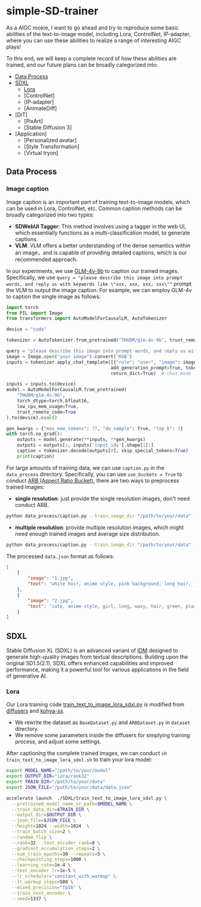 # simple-SD-trainer
As a AIGC rookie, I want to go ahead and try to reproduce some basic abilities of the text-to-image model, including Lora, ControlNet, IP-adapter, where you can use these abilities to realize a range of interesting AIGC plays!

To this end, we will keep a complete record of how these abilities are trained, and our future plans can be broadly categorized into:

- [Data Process](#data-process)
- [SDXL](#sdxl)
  - [Lora](#lora)
  - [ControlNet]
  - [IP-adapter]
  - [AnimateDiff]
- [DiT]
  - [PixArt]
  - [Stable Diffusion 3]
- [Application]
  - [Personalized avatar]
  - [Style Transformation]
  - [Virtual tryon]

## Data Process

### Image caption
Image caption is an important part of training text-to-image models, which can be used in Lora, ControlNet, etc. Common caption methods can be broadly categorized into two types:

- **SDWebUI Tagger**: This method involves using a tagger in the web UI, which essentially functions as a multi-classification model, to generate captions.
- **VLM**: VLM offers a better understanding of the dense semantics within an image，and is capable of providing detailed captions, which is our recommended approach.

In our experiments, we use [GLM-4v-9b](https://github.com/THUDM/GLM-4) to caption our trained images. Specifically, we use ``query = "please describe this image into prompt words, and reply us with keywords like \"xxx, xxx, xxx, xxx\""`` prompt the VLM to output the image caption. For example, we can employ GLM-4v to caption the single image as follows:

```python
import torch
from PIL import Image
from transformers import AutoModelForCausalLM, AutoTokenizer

device = "cuda"

tokenizer = AutoTokenizer.from_pretrained("THUDM/glm-4v-9b", trust_remote_code=True)

query = "please describe this image into prompt words, and reply us with keywords like \"xxx, xxx, xxx, xxx\""
image = Image.open("your image").convert('RGB')
inputs = tokenizer.apply_chat_template([{"role": "user", "image": image, "content": query}],
                                       add_generation_prompt=True, tokenize=True, return_tensors="pt",
                                       return_dict=True)  # chat mode

inputs = inputs.to(device)
model = AutoModelForCausalLM.from_pretrained(
    "THUDM/glm-4v-9b",
    torch_dtype=torch.bfloat16,
    low_cpu_mem_usage=True,
    trust_remote_code=True
).to(device).eval()

gen_kwargs = {"max_new_tokens": 77, "do_sample": True, "top_k": 1}
with torch.no_grad():
    outputs = model.generate(**inputs, **gen_kwargs)
    outputs = outputs[:, inputs['input_ids'].shape[1]:]
    caption = tokenizer.decode(outputs[0], skip_special_tokens=True)
    print(caption)
```

For large amounts of training data, we can use ``caption.py`` in the ``data_process`` directory. Specifically, you can use ``use_buckets = True`` to conduct [ARB (Aspect Ratio Bucket)](https://civitai.com/articles/2056), there are two ways to preprocess trained images:

- **single resolution**: just provide the single resolution images, don't need conduct ARB.
```bash
python data_process/caption.py --train_image_dir "/path/to/your/data" --trigger_word "KongFu Panda"
```

- **multiple resolution**: provide multiple resolution images, which might need enough trained images and average size distribution.
```bash
python data_process/caption.py --train_image_dir "/path/to/your/data" --use_buckets --trigger_word "KongFu Panda"
```

The processed ``data.json`` format as follows:
```json
[
    {
        "image": "1.jpg",
        "text": "white hair, anime style, pink background, long hair, jacket, black and red top, earrings, rosy cheeks, large eyes, youthful, fashion, illustration, manga, character design, vibrant colors, hairstyle, clothing, accessories, earring design, artistic, contemporary, youthful fashion, graphic novel, digital drawing, pop art influence, soft shading, detailed rendering, feminine aesthetic"
    },
    {
        "image": "2.jpg",
        "text": "cute, anime-style, girl, long, wavy, hair, green, plaid, blazer, blush, big, expressive, eyes, hoop, earrings, soft, pastel, colors, youthful, innocent, charming, fashionable"
    }
]
```

## SDXL
Stable Diffusion XL (SDXL) is an advanced variant of [IDM](https://arxiv.org/abs/2112.10752) designed to generate high-quality images from textual descriptions. Building upon the original SD1.5(2.1), SDXL offers enhanced capabilities and improved performance, making it a powerful tool for various applications in the field of generative AI.

### Lora
Our Lora training code [train_text_to_image_lora_sdxl.py](/SDXL/train_text_to_image_lora_sdxl.py) is modified from [diffusers](https://github.com/huggingface/diffusers/tree/main/examples/text_to_image) and [kohya-ss](https://github.com/kohya-ss/sd-scripts). 

- We rewrite the dataset as ``BaseDataset.py`` and ``ARBDataset.py`` in ``dataset`` directory.
- We remove some parameters inside the diffusers for simplying training process, and adjust some settings.

After captioning the complete trained images, we can conduct ``sh train_text_to_image_lora_sdxl.sh`` to train your lora model:
```bash
export MODEL_NAME="/path/to/your/model"
export OUTPUT_DIR="lora/rank32"
export TRAIN_DIR="/path/to/your/data"
export JSON_FILE="/path/to/your/data/data.json"

accelerate launch  ./SDXL/train_text_to_image_lora_sdxl.py \
  --pretrained_model_name_or_path=$MODEL_NAME \
  --train_data_dir=$TRAIN_DIR \
  --output_dir=$OUTPUT_DIR \
  --json_file=$JSON_FILE \
  --height=1024 --width=1024  \
  --train_batch_size=2 \
  --random_flip \
  --rank=32 --text_encoder_rank=8 \
  --gradient_accumulation_steps=2 \
  --num_train_epochs=30 --repeats=5 \
  --checkpointing_steps=1000 \
  --learning_rate=1e-4 \
  --text_encoder_lr=1e-5 \
  --lr_scheduler="constant_with_warmup" \
  --lr_warmup_steps=500 \
  --mixed_precision="fp16" \
  --train_text_encoder \
  --seed=1337 \
```


